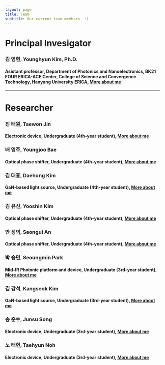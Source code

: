```yaml
---
layout: page
title: Team
subtitle: Our current team members  :)
---
```


# Principal Invesigator
### 김 영현, Younghyun Kim, Ph.D.
#### Asistant professor, Department of Photonics and Nanoelectronics, BK21 FOUR ERICA-ACE Center, College of Science and Convergence Technology, Hanyang University ERICA, [More about me](https://yh2424.github.io/people/younghyunkim) 

<!--- 
| ![image](https://user-images.githubusercontent.com/32427749/127579757-95fe1d97-7820-4485-acfe-42483abd727e.png) | 김영현, Younghyun Kim, Ph.D. |
--->

---
# Researcher
### 진 태원, Taewon Jin
#### Electronic device, Undergraduate (4th-year student), [More about me](https://yh2424.github.io/people/YOURNAME)  

### 배 영주, Youngjoo Bae
#### Optical phase shifter, Undergraduate (4th-year student), [More about me](https://yh2424.github.io/people/YOURNAME)  

### 김 대홍, Daehong Kim
#### GaN-based light source, Undergraduate (4th-year student), [More about me](https://yh2424.github.io/people/YOURNAME)  

### 김 유신, Yooshin Kim
#### Optical phase shifter, Undergraduate (4th-year student), [More about me](https://yh2424.github.io/people/YOURNAME)  

### 안 성의, Seongui An
#### Optical phase shifter, Undergraduate (4th-year student), [More about me](https://yh2424.github.io/people/YOURNAME)  

### 박 승민, Seoungmin Park
#### Mid-IR Photonic platform and device, Undergraduate (3rd-year student), [More about me](https://yh2424.github.io/people/seoungminpark)
### 김 강석, Kangseok Kim 
#### GaN-based light source, Undergraduate (3rd-year student), [More about me](https://yh2424.github.io/people/YOURNAME)  

### 송 준수, Junsu Song
#### Electronic device, Undergraduate (3rd-year student), [More about me](https://yh2424.github.io/people/YOURNAME)  

### 노 태현, Taehyun Noh
#### Electronic device, Undergraduate (3rd-year student), [More about me](https://yh2424.github.io/people/YOURNAME)  
